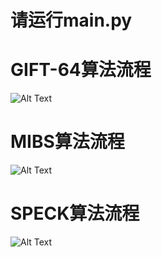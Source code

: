 # 请运行main.py





# GIFT-64算法流程

![Alt Text](image/GIFT流程.png)









# MIBS算法流程

![Alt Text](image/MIBS流程.png)





# SPECK算法流程

![Alt Text](image/SPECK流程.png)
